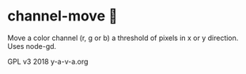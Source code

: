 # channel-move 🌈

Move a color channel (r, g or b) a threshold of pixels in x or y direction. Uses node-gd.

GPL v3 2018 y-a-v-a.org
